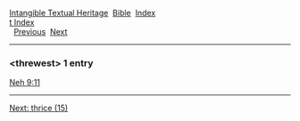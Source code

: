 [Intangible Textual Heritage](../../index)  [Bible](../index) 
[Index](index)   
[t Index](_t_)  
  [Previous](c11546)  [Next](c11548) 

------------------------------------------------------------------------

### &lt;threwest&gt; 1 entry

[Neh 9:11](../kjv/neh009.htm#011)  

------------------------------------------------------------------------

[Next: thrice (15)](c11548)
